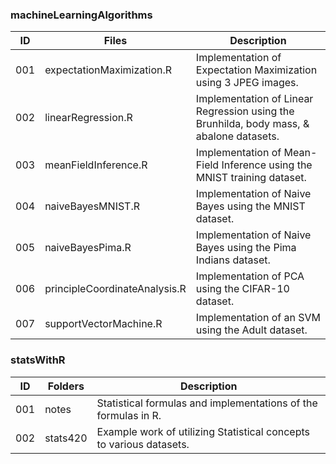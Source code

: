 ### machineLearningAlgorithms

|ID      |Files                             |Description                                                                                |
|--------|----------------------------------|-------------------------------------------------------------------------------------------|
|001     |expectationMaximization.R         |Implementation of Expectation Maximization using 3 JPEG images.                            |
|002     |linearRegression.R                |Implementation of Linear Regression using the Brunhilda, body mass, & abalone datasets.    |
|003     |meanFieldInference.R              |Implementation of Mean-Field Inference using the MNIST training dataset.                   |
|004     |naiveBayesMNIST.R                 |Implementation of Naive Bayes using the MNIST dataset.                                     |
|005     |naiveBayesPima.R                  |Implementation of Naive Bayes using the Pima Indians dataset.                              |
|006     |principleCoordinateAnalysis.R     |Implementation of PCA using the CIFAR-10 dataset.                                          |
|007     |supportVectorMachine.R            |Implementation of an SVM using the Adult dataset.                                          |

### statsWithR

|ID      |Folders                 |Description                                                                                |
|--------|------------------------|-------------------------------------------------------------------------------------------|
|001     |notes                   |Statistical formulas and implementations of the formulas in R.                             |
|002     |stats420                |Example work of utilizing Statistical concepts to various datasets.                        |
